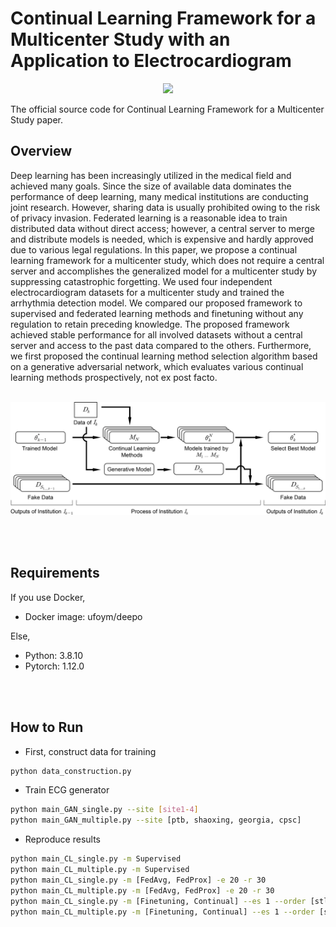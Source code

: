 # Continual Learning Framework for a Multicenter Study with an Application to Electrocardiogram

<p align="center"><img src="https://img.shields.io/badge/Pytorch-EE4C2C?style=flat&logo=TypeScript&logoColor=white"/></p>

The official source code for Continual Learning Framework for a Multicenter Study paper.

## Overview
Deep learning has been increasingly utilized in the medical field and achieved many goals. Since the size of available data dominates the performance of deep learning, many medical institutions are conducting joint research. However, sharing data is usually prohibited owing to the risk of privacy invasion. Federated learning is a reasonable idea to train distributed data without direct access; however, a central server to merge and distribute models is needed, which is expensive and hardly approved due to various legal regulations. In this paper, we propose a continual learning framework for a multicenter study, which does not require a central server and accomplishes the generalized model for a multicenter study by suppressing catastrophic forgetting. We used four independent electrocardiogram datasets for a multicenter study and trained the arrhythmia detection model. We compared our proposed framework to supervised and federated learning methods and finetuning without any regulation to retain preceding knowledge. The proposed framework achieved stable performance for all involved datasets without a central server and access to the past data compared to the others. Furthermore, we first proposed the continual learning method selection algorithm based on a generative adversarial network, which evaluates various continual learning methods prospectively, not ex post facto.
<br/>
<br/>
<p align="center"><img src="img/overview.png" width="800px"/></p>
<br/>
<br/>

## Requirements
If you use Docker,
- Docker image: ufoym/deepo

Else,
- Python: 3.8.10
- Pytorch: 1.12.0
<br/>
<br/>

## How to Run
- First, construct data for training
```bash
python data_construction.py
```

- Train ECG generator
```bash
python main_GAN_single.py --site [site1-4]
python main_GAN_multiple.py --site [ptb, shaoxing, georgia, cpsc]
```

- Reproduce results
```bash
python main_CL_single.py -m Supervised
python main_CL_multiple.py -m Supervised
python main_CL_single.py -m [FedAvg, FedProx] -e 20 -r 30
python main_CL_multiple.py -m [FedAvg, FedProx] -e 20 -r 30
python main_CL_single.py -m [Finetuning, Continual] --es 1 --order [stl, lts]
python main_CL_multiple.py -m [Finetuning, Continual] --es 1 --order [stl, lts]
```


